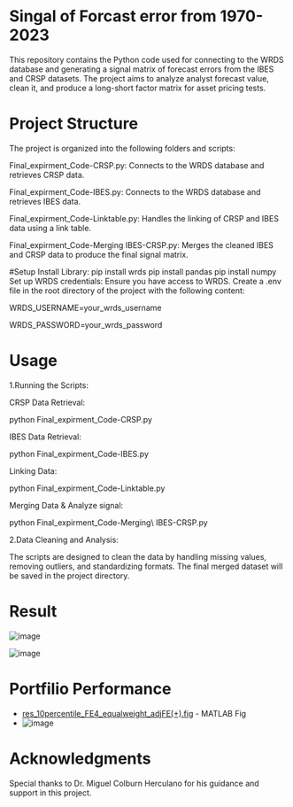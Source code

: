 # Singal of Forcast error from 1970-2023
This repository contains the Python code used for connecting to the WRDS database and generating a signal matrix of forecast errors from the IBES and CRSP datasets. The project aims to analyze analyst forecast value, clean it, and produce a long-short factor matrix for asset pricing tests.
# Project Structure
The project is organized into the following folders and scripts:

Final_expirment_Code-CRSP.py: Connects to the WRDS database and retrieves CRSP data.

Final_expirment_Code-IBES.py: Connects to the WRDS database and retrieves IBES data.

Final_expirment_Code-Linktable.py: Handles the linking of CRSP and IBES data using a link table.

Final_expirment_Code-Merging IBES-CRSP.py: Merges the cleaned IBES and CRSP data to produce the final signal matrix.

#Setup
Install Library:
pip install wrds
pip install pandas
pip install numpy
Set up WRDS credentials: Ensure you have access to WRDS. Create a .env file in the root directory of the project with the following content:

WRDS_USERNAME=your_wrds_username

WRDS_PASSWORD=your_wrds_password

# Usage
1.Running the Scripts:

CRSP Data Retrieval:

python Final_expirment_Code-CRSP.py

IBES Data Retrieval:

python Final_expirment_Code-IBES.py

Linking Data:

python Final_expirment_Code-Linktable.py

Merging Data & Analyze signal:

python Final_expirment_Code-Merging\ IBES-CRSP.py

2.Data Cleaning and Analysis:

The scripts are designed to clean the data by handling missing values, removing outliers, and standardizing formats. The final merged dataset will be saved in the project directory.
# Result 
![image](https://github.com/LeiWangUog/WRDS_Singal_FE_UOG/assets/158491057/b6640ac8-d3c5-4426-88fc-863f6d8e0950)

![image](https://github.com/LeiWangUog/WRDS_Singal_FE_UOG/assets/158491057/c6079a0f-42e1-43a2-aaf1-acac395156fc)

# Portfilio Performance
- [res_10percentile_FE4_equalweight_adjFE(+).fig](res_10percentile_FE4_equalweight_adjFE(+).fig) - MATLAB Fig
- ![image](https://github.com/LeiWangUog/WRDS_Singal_FE_UOG/assets/158491057/f83e2e63-5319-4c10-b03d-d037e80655f5)

# Acknowledgments

Special thanks to Dr. Miguel Colburn Herculano for his guidance and support in this project.
